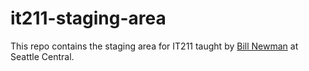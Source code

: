 # it211-staging-area
This repo contains the staging area for IT211 taught by [Bill Newman](https://github.com/newmanix/) at Seattle Central.
